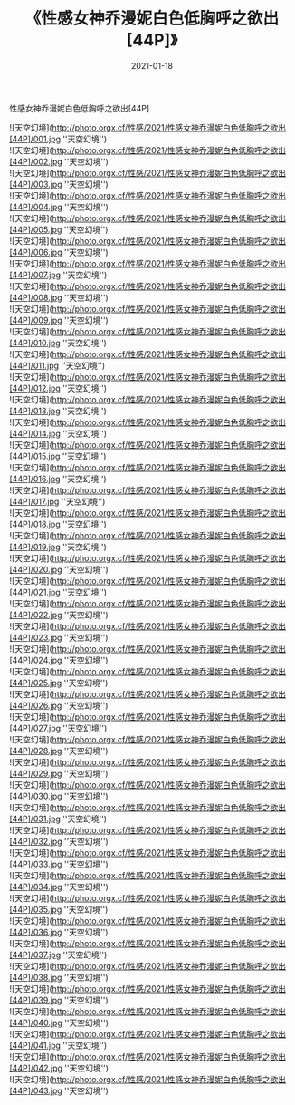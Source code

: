 ﻿---
layout: post
title:  《性感女神乔漫妮白色低胸呼之欲出[44P]》
date:   2021-01-18
image: http://photo.orgx.cf/性感/2021/性感女神乔漫妮白色低胸呼之欲出[44P]/000.jpg
categories: [美女, 性感, 泳衣]
---

性感女神乔漫妮白色低胸呼之欲出[44P]



![天空幻境](http://photo.orgx.cf/性感/2021/性感女神乔漫妮白色低胸呼之欲出[44P]/001.jpg ''天空幻境'') <br>
![天空幻境](http://photo.orgx.cf/性感/2021/性感女神乔漫妮白色低胸呼之欲出[44P]/002.jpg ''天空幻境'') <br>
![天空幻境](http://photo.orgx.cf/性感/2021/性感女神乔漫妮白色低胸呼之欲出[44P]/003.jpg ''天空幻境'') <br>
![天空幻境](http://photo.orgx.cf/性感/2021/性感女神乔漫妮白色低胸呼之欲出[44P]/004.jpg ''天空幻境'') <br>
![天空幻境](http://photo.orgx.cf/性感/2021/性感女神乔漫妮白色低胸呼之欲出[44P]/005.jpg ''天空幻境'') <br>
![天空幻境](http://photo.orgx.cf/性感/2021/性感女神乔漫妮白色低胸呼之欲出[44P]/006.jpg ''天空幻境'') <br>
![天空幻境](http://photo.orgx.cf/性感/2021/性感女神乔漫妮白色低胸呼之欲出[44P]/007.jpg ''天空幻境'') <br>
![天空幻境](http://photo.orgx.cf/性感/2021/性感女神乔漫妮白色低胸呼之欲出[44P]/008.jpg ''天空幻境'') <br>
![天空幻境](http://photo.orgx.cf/性感/2021/性感女神乔漫妮白色低胸呼之欲出[44P]/009.jpg ''天空幻境'') <br>
![天空幻境](http://photo.orgx.cf/性感/2021/性感女神乔漫妮白色低胸呼之欲出[44P]/010.jpg ''天空幻境'') <br>
![天空幻境](http://photo.orgx.cf/性感/2021/性感女神乔漫妮白色低胸呼之欲出[44P]/011.jpg ''天空幻境'') <br>
![天空幻境](http://photo.orgx.cf/性感/2021/性感女神乔漫妮白色低胸呼之欲出[44P]/012.jpg ''天空幻境'') <br>
![天空幻境](http://photo.orgx.cf/性感/2021/性感女神乔漫妮白色低胸呼之欲出[44P]/013.jpg ''天空幻境'') <br>
![天空幻境](http://photo.orgx.cf/性感/2021/性感女神乔漫妮白色低胸呼之欲出[44P]/014.jpg ''天空幻境'') <br>
![天空幻境](http://photo.orgx.cf/性感/2021/性感女神乔漫妮白色低胸呼之欲出[44P]/015.jpg ''天空幻境'') <br>
![天空幻境](http://photo.orgx.cf/性感/2021/性感女神乔漫妮白色低胸呼之欲出[44P]/016.jpg ''天空幻境'') <br>
![天空幻境](http://photo.orgx.cf/性感/2021/性感女神乔漫妮白色低胸呼之欲出[44P]/017.jpg ''天空幻境'') <br>
![天空幻境](http://photo.orgx.cf/性感/2021/性感女神乔漫妮白色低胸呼之欲出[44P]/018.jpg ''天空幻境'') <br>
![天空幻境](http://photo.orgx.cf/性感/2021/性感女神乔漫妮白色低胸呼之欲出[44P]/019.jpg ''天空幻境'') <br>
![天空幻境](http://photo.orgx.cf/性感/2021/性感女神乔漫妮白色低胸呼之欲出[44P]/020.jpg ''天空幻境'') <br>
![天空幻境](http://photo.orgx.cf/性感/2021/性感女神乔漫妮白色低胸呼之欲出[44P]/021.jpg ''天空幻境'') <br>
![天空幻境](http://photo.orgx.cf/性感/2021/性感女神乔漫妮白色低胸呼之欲出[44P]/022.jpg ''天空幻境'') <br>
![天空幻境](http://photo.orgx.cf/性感/2021/性感女神乔漫妮白色低胸呼之欲出[44P]/023.jpg ''天空幻境'') <br>
![天空幻境](http://photo.orgx.cf/性感/2021/性感女神乔漫妮白色低胸呼之欲出[44P]/024.jpg ''天空幻境'') <br>
![天空幻境](http://photo.orgx.cf/性感/2021/性感女神乔漫妮白色低胸呼之欲出[44P]/025.jpg ''天空幻境'') <br>
![天空幻境](http://photo.orgx.cf/性感/2021/性感女神乔漫妮白色低胸呼之欲出[44P]/026.jpg ''天空幻境'') <br>
![天空幻境](http://photo.orgx.cf/性感/2021/性感女神乔漫妮白色低胸呼之欲出[44P]/027.jpg ''天空幻境'') <br>
![天空幻境](http://photo.orgx.cf/性感/2021/性感女神乔漫妮白色低胸呼之欲出[44P]/028.jpg ''天空幻境'') <br>
![天空幻境](http://photo.orgx.cf/性感/2021/性感女神乔漫妮白色低胸呼之欲出[44P]/029.jpg ''天空幻境'') <br>
![天空幻境](http://photo.orgx.cf/性感/2021/性感女神乔漫妮白色低胸呼之欲出[44P]/030.jpg ''天空幻境'') <br>
![天空幻境](http://photo.orgx.cf/性感/2021/性感女神乔漫妮白色低胸呼之欲出[44P]/031.jpg ''天空幻境'') <br>
![天空幻境](http://photo.orgx.cf/性感/2021/性感女神乔漫妮白色低胸呼之欲出[44P]/032.jpg ''天空幻境'') <br>
![天空幻境](http://photo.orgx.cf/性感/2021/性感女神乔漫妮白色低胸呼之欲出[44P]/033.jpg ''天空幻境'') <br>
![天空幻境](http://photo.orgx.cf/性感/2021/性感女神乔漫妮白色低胸呼之欲出[44P]/034.jpg ''天空幻境'') <br>
![天空幻境](http://photo.orgx.cf/性感/2021/性感女神乔漫妮白色低胸呼之欲出[44P]/035.jpg ''天空幻境'') <br>
![天空幻境](http://photo.orgx.cf/性感/2021/性感女神乔漫妮白色低胸呼之欲出[44P]/036.jpg ''天空幻境'') <br>
![天空幻境](http://photo.orgx.cf/性感/2021/性感女神乔漫妮白色低胸呼之欲出[44P]/037.jpg ''天空幻境'') <br>
![天空幻境](http://photo.orgx.cf/性感/2021/性感女神乔漫妮白色低胸呼之欲出[44P]/038.jpg ''天空幻境'') <br>
![天空幻境](http://photo.orgx.cf/性感/2021/性感女神乔漫妮白色低胸呼之欲出[44P]/039.jpg ''天空幻境'') <br>
![天空幻境](http://photo.orgx.cf/性感/2021/性感女神乔漫妮白色低胸呼之欲出[44P]/040.jpg ''天空幻境'') <br>
![天空幻境](http://photo.orgx.cf/性感/2021/性感女神乔漫妮白色低胸呼之欲出[44P]/041.jpg ''天空幻境'') <br>
![天空幻境](http://photo.orgx.cf/性感/2021/性感女神乔漫妮白色低胸呼之欲出[44P]/042.jpg ''天空幻境'') <br>
![天空幻境](http://photo.orgx.cf/性感/2021/性感女神乔漫妮白色低胸呼之欲出[44P]/043.jpg ''天空幻境'') <br>